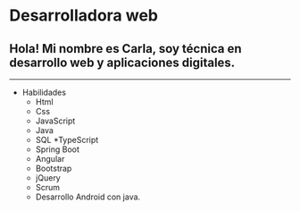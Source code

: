 # Desarrolladora web
## Hola! Mi nombre es Carla, soy técnica en desarrollo web y aplicaciones digitales.
---------------
* Habilidades
  * Html
  * Css
  * JavaScript
  * Java
  * SQL
  *TypeScript
  * Spring Boot
  * Angular
  * Bootstrap
  * jQuery
  * Scrum
  * Desarrollo Android con java.
